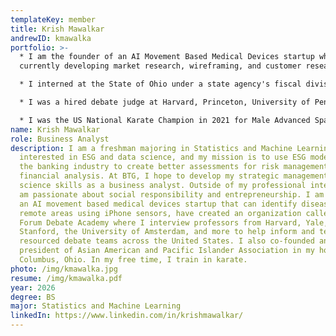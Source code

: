 ```yaml
---
templateKey: member
title: Krish Mawalkar
andrewID: kmawalka
portfolio: >-
  * I am the founder of an AI Movement Based Medical Devices startup where I am
  currently developing market research, wireframing, and customer research.

  * I interned at the State of Ohio under a state agency's fiscal division where I modeled budget projects with revenues of over $560,000 and $1,120,000 respectively.

  * I was a hired debate judge at Harvard, Princeton, University of Pennsylvania, and Georgetown, which led me to create a social enterprise that interviewed professors at institutions including Harvard, Stanford, and Yale to inform underprivileged debaters.

  * I was the US National Karate Champion in 2021 for Male Advanced Sparring.
name: Krish Mawalkar
role: Business Analyst
description: I am a freshman majoring in Statistics and Machine Learning. I am
  interested in ESG and data science, and my mission is to use ESG modeling in
  the banking industry to create better assessments for risk management and
  financial analysis. At BTG, I hope to develop my strategic management and data
  science skills as a business analyst. Outside of my professional interests, I
  am passionate about social responsibility and entrepreneurship. I am creating
  an AI movement based medical devices startup that can identify diseases in
  remote areas using iPhone sensors, have created an organization called Public
  Forum Debate Academy where I interview professors from Harvard, Yale,
  Stanford, the University of Amsterdam, and more to help inform and teach under
  resourced debate teams across the United States. I also co-founded and was
  president of Asian American and Pacific Islander Association in my hometown of
  Columbus, Ohio. In my free time, I train in karate.
photo: /img/kmawalka.jpg
resume: /img/kmawalka.pdf
year: 2026
degree: BS
major: Statistics and Machine Learning
linkedIn: https://www.linkedin.com/in/krishmawalkar/
---
```

